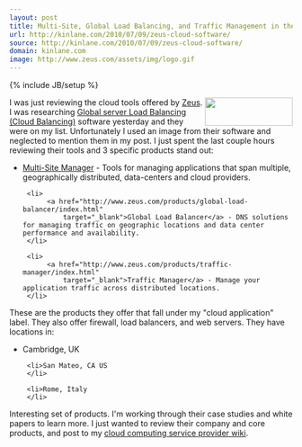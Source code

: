 ```yaml
---
layout: post
title: Multi-Site, Global Load Balancing, and Traffic Management in the Clouds
url: http://kinlane.com/2010/07/09/zeus-cloud-software/
source: http://kinlane.com/2010/07/09/zeus-cloud-software/
domain: kinlane.com
image: http://www.zeus.com/assets/img/logo.gif
---
```

{% include JB/setup %}<p>
     <img class="alignnone c1"
        title="Zeus Software"
        src="http://www.zeus.com/assets/img/logo.gif"
        alt=""
        width="156"
        height="50"
        align="right" />I was just reviewing the cloud tools offered by <a href="http://www.zeus.com/"
        target="_blank">Zeus</a>. I was researching <a href="http://www.kinlane.com/category/global-server-load-balancing/">Global server Load Balancing (Cloud Balancing)</a> software yesterday and they were on my list. Unfortunately I used an image from their software and neglected to mention them in my post. I just spent the last couple hours reviewing their tools and 3 specific products stand out:
</p>

<ul class="mainlist">
     <li>
          <a href="http://www.zeus.com/products/multi-site-manager/index.html"
              target="_blank">Multi-Site Manager</a> - Tools for managing applications that span multiple, geographically distributed, data-centers and cloud providers.
     </li>

     <li>
          <a href="http://www.zeus.com/products/global-load-balancer/index.html"
              target="_blank">Global Load Balancer</a> - DNS solutions for managing traffic on geographic locations and data center performance and availability.
     </li>

     <li>
          <a href="http://www.zeus.com/products/traffic-manager/index.html"
              target="_blank">Traffic Manager</a> - Manage your application traffic across distributed locations.
     </li>
</ul>

<p>
     These are the products they offer that fall under my "cloud application" label. They also offer firewall, load balancers, and web servers. They have locations in:
</p>

<ul class="mainlist">
     <li>Cambridge, UK
     </li>

     <li>San Mateo, CA US
     </li>

     <li>Rome, Italy
     </li>
</ul>

<p>
     Interesting set of products. I'm working through their case studies and white papers to learn more. I just wanted to review their company and core products, and post to my <a href="http://sites.google.com/a/kinlane.com/cloud-computing/players/zeus"
        target="_blank">cloud computing service provider wiki</a>.
</p>